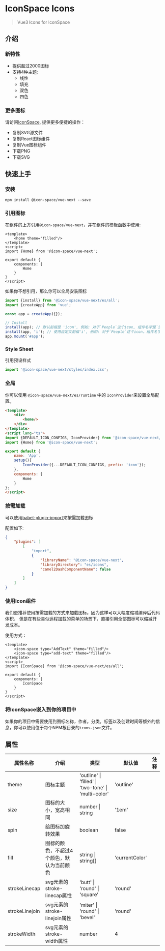 # IconSpace Icons

> Vue3 Icons for IconSpace


## 介绍

### 新特性
* 提供超过2000图标
* 支持4种主题:
    * 线性
    * 填充
    * 双色
    * 四色

### 更多图标
请访问[IconSpace](https://icon-space.github.io/doc/), 提供更多便捷的操作：
* 复制SVG源文件
* 复制React图标组件
* 复制Vue图标组件
* 下载PNG
* 下载SVG
## 快速上手
### 安装

```
npm install @icon-space/vue-next --save
```

### 引用图标
在组件的上方引用`@icon-space/vue-next`，并在组件的模板函数中使用:

``` vue
<template>
    <home theme="filled"/>
</template>
<script>
import {Home} from '@icon-space/vue-next';

export default {
    components: {
        Home
    }
}
</script>
```

如果你不想引用，那么你可以全局安装图标

```typescript
import {install} from '@icon-space/vue-next/es/all';
import {createApp} from 'vue';

const app = createApp({});

// Install
install(app); // 默认前缀是 'icon', 例如: 对于`People`这个icon, 组件名字是`icon-people`.
install(app, 'i'); // 使用自定义前缀'i', 例如: 对于`People`这个icon，组件名字是`i-people`.
app.mount('#app');
```
### Style Sheet

引用预设样式

```typescript
import '@icon-space/vue-next/styles/index.css';
```

### 全局
你可以使用 `@icon-space/vue-next/es/runtime` 中的 `IconProvider`来设置全局配置。

```html
<template>
    <div>
        <home/>
    </div>
</template>
<script lang="ts">
import {DEFAULT_ICON_CONFIGS, IconProvider} from '@icon-space/vue-next/es/runtime';
import {Home} from '@icon-space/vue-next';

export default {
    name: 'App',
    setup(){
        IconProvider({...DEFAULT_ICON_CONFIGS, prefix: 'icon'});
    },
    components: {
        Home
    }
};
</script>

```

### 按需加载

可以使用[babel-plugin-import](https://github.com/ant-design/babel-plugin-import)来按需加载图标

配置如下:
```json
{
    "plugins": [
        [
            "import",
            {
                "libraryName": "@icon-space/vue-next",
                "libraryDirectory": "es/icons",
                "camel2DashComponentName": false 
            }
        ]
    ]
}
```


### 使用Icon组件
我们更推荐使用按需加载的方式来加载图标，因为这样可以大幅度缩减编译后代码体积，
但是在有些类似远程加载的菜单的场景下，直接引用全部图标可以缩减开发成本。

使用方式：

``` vue
<template>
    <icon-space type="AddText" theme="filled"/>
    <icon-space type="add-text" theme="filled"/>
</template>
<script>
import {IconSpace} from '@icon-space/vue-next/es/all';

export default {
    components: {
        IconSpace
    }
}
</script>
```
### 将IconSpace嵌入到你的项目中
如果你的项目中需要使用到图标名称，作者，分类，标签以及创建时间等额外的信息，你可以使用位于每个NPM根目录的`icons.json`文件。

## 属性
|    属性名称	 | 介绍  | 类型  | 默认值 | 注释 |
| ---------- | --- | --- | --- | --- |
| theme |  图标主题 | 'outline' &#124; 'filled' &#124; 'two-tone' &#124; 'multi-color' | 'outline'  |
| size | 图标的大小，宽高相同 | number &#124; string |  '1em' |
| spin |  给图标加旋转效果 | boolean | false |
| fill |  图标的颜色，不超过4个颜色，默认为当前颜色 | string &#124; string[]|  'currentColor' |
| strokeLinecap |  svg元素的stroke-linecap属性 | 'butt' &#124; 'round' &#124; 'square' |  'round' |
| strokeLinejoin |  svg元素的stroke-linejoin属性 | 'miter' &#124; 'round' &#124; 'bevel' |  'round' |
| strokeWidth |  svg元素的stroke-width属性 | number |  4 |
